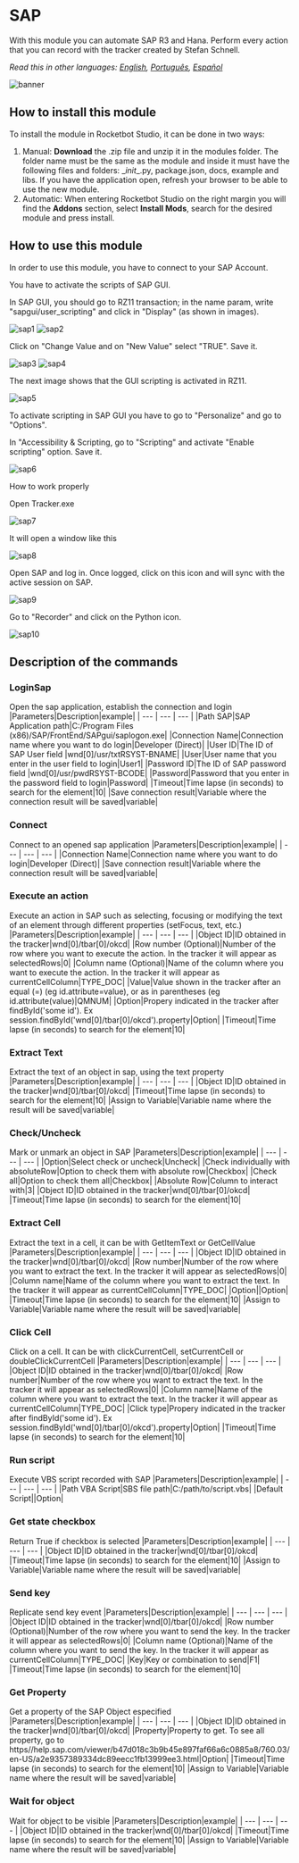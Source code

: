 



# SAP
  
With this module you can automate SAP R3 and Hana. Perform every action that you can record with the tracker created by Stefan Schnell.  

*Read this in other languages: [English](Manual_SAPObjetos.md), [Português](Manual_SAPObjetos.pr.md), [Español](Manual_SAPObjetos.es.md)*
  
![banner](imgs/Banner_SAPObjetos.png)
## How to install this module
  
To install the module in Rocketbot Studio, it can be done in two ways:
1. Manual: __Download__ the .zip file and unzip it in the modules folder. The folder name must be the same as the module and inside it must have the following files and folders: \__init__.py, package.json, docs, example and libs. If you have the application open, refresh your browser to be able to use the new module.
2. Automatic: When entering Rocketbot Studio on the right margin you will find the **Addons** section, select **Install Mods**, search for the desired module and press install.  

## How to use this module
In order to use this module, you have to connect to your SAP Account.

You have to activate the scripts of SAP GUI.

In SAP GUI, you should go to RZ11 transaction; in the name param, write "sapgui/user_scripting" and click in "Display" (as shown in images).

![sap1](imgs/sap1.png)
![sap2](imgs/sap2.png)

Click on "Change Value and on "New Value" select "TRUE". Save it.

![sap3](imgs/sap3.png)
![sap4](imgs/sap4.png)

The next image shows that the GUI scripting is activated in RZ11.

![sap5](imgs/sap5.png)

To activate scripting in SAP GUI you have to go to "Personalize" and go to "Options".

In "Accessibility & Scripting, go to "Scripting" and activate "Enable scripting" option. Save it.

![sap6](imgs/sap6.png)

How to work properly

Open Tracker.exe

![sap7](imgs/sap7.png)

It will open a window like this

![sap8](imgs/sap8.png)

Open SAP and log in. Once logged, click on this icon and will sync with the active session on SAP.

![sap9](imgs/sap9.png)

Go to 
"Recorder" and click on the Python icon.

![sap10](imgs/sap10.png)


## Description of the commands

### LoginSap
  
Open the sap application, establish the connection and login
|Parameters|Description|example|
| --- | --- | --- |
|Path SAP|SAP Application path|C:/Program Files (x86)/SAP/FrontEnd/SAPgui/saplogon.exe|
|Connection Name|Connection name where you want to do login|Developer (Direct)|
|User ID|The ID of SAP User field |wnd[0]/usr/txtRSYST-BNAME|
|User|User name that you enter in the user field to login|User1|
|Password ID|The ID of SAP password field |wnd[0]/usr/pwdRSYST-BCODE|
|Password|Password that you enter in the password field to login|Password|
|Timeout|Time lapse (in seconds) to search for the element|10|
|Save connection result|Variable where the connection result will be saved|variable|

### Connect
  
Connect to an opened sap application
|Parameters|Description|example|
| --- | --- | --- |
|Connection Name|Connection name where you want to do login|Developer (Direct)|
|Save connection result|Variable where the connection result will be saved|variable|

### Execute an action
  
Execute an action in SAP such as selecting, focusing or modifying the text of an element through different properties (setFocus, text, etc.)
|Parameters|Description|example|
| --- | --- | --- |
|Object ID|ID obtained in the tracker|wnd[0]/tbar[0]/okcd|
|Row number (Optional)|Number of the row where you want to execute the action. In the tracker it will appear as selectedRows|0|
|Column name (Optional)|Name of the column  where you want to execute the action. In the tracker it will appear as currentCellColumn|TYPE_DOC|
|Value|Value shown in the tracker after an equal (=) (eg id.attribute=value), or as in parentheses (eg id.attribute(value)|QMNUM|
|Option|Propery indicated in the tracker after findById('some id'). Ex session.findById('wnd[0]/tbar[0]/okcd').property|Option|
|Timeout|Time lapse (in seconds) to search for the element|10|

### Extract Text
  
Extract the text of an object in sap, using the text property
|Parameters|Description|example|
| --- | --- | --- |
|Object ID|ID obtained in the tracker|wnd[0]/tbar[0]/okcd|
|Timeout|Time lapse (in seconds) to search for the element|10|
|Assign to Variable|Variable name where the result will be saved|variable|

### Check/Uncheck
  
Mark or unmark an object in SAP
|Parameters|Description|example|
| --- | --- | --- |
|Option|Select check or uncheck|Uncheck|
|Check individually with absoluteRow|Option to check them with absolute row|Checkbox|
|Check all|Option to check them all|Checkbox|
|Absolute Row|Column to interact with|3|
|Object ID|ID obtained in the tracker|wnd[0]/tbar[0]/okcd|
|Timeout|Time lapse (in seconds) to search for the element|10|

### Extract Cell
  
Extract the text in a cell, it can be with GetItemText or GetCellValue
|Parameters|Description|example|
| --- | --- | --- |
|Object ID|ID obtained in the tracker|wnd[0]/tbar[0]/okcd|
|Row number|Number of the row where you want to extract the text. In the tracker it will appear as selectedRows|0|
|Column name|Name of the column where you want to extract the text. In the tracker it will appear as currentCellColumn|TYPE_DOC|
|Option||Option|
|Timeout|Time lapse (in seconds) to search for the element|10|
|Assign to Variable|Variable name where the result will be saved|variable|

### Click Cell
  
Click on a cell. It can be with clickCurrentCell, setCurrentCell or doubleClickCurrentCell
|Parameters|Description|example|
| --- | --- | --- |
|Object ID|ID obtained in the tracker|wnd[0]/tbar[0]/okcd|
|Row number|Number of the row where you want to extract the text. In the tracker it will appear as selectedRows|0|
|Column name|Name of the column where you want to extract the text. In the tracker it will appear as currentCellColumn|TYPE_DOC|
|Click type|Propery indicated in the tracker after findById('some id'). Ex session.findById('wnd[0]/tbar[0]/okcd').property|Option|
|Timeout|Time lapse (in seconds) to search for the element|10|

### Run script
  
Execute VBS script recorded with SAP
|Parameters|Description|example|
| --- | --- | --- |
|Path VBA Script|SBS file path|C:/path/to/script.vbs|
|Default Script||Option|

### Get state checkbox
  
Return True if checkbox is selected
|Parameters|Description|example|
| --- | --- | --- |
|Object ID|ID obtained in the tracker|wnd[0]/tbar[0]/okcd|
|Timeout|Time lapse (in seconds) to search for the element|10|
|Assign to Variable|Variable name where the result will be saved|variable|

### Send key
  
Replicate send key event
|Parameters|Description|example|
| --- | --- | --- |
|Object ID|ID obtained in the tracker|wnd[0]/tbar[0]/okcd|
|Row number (Optional)|Number of the row where you want to send the key. In the tracker it will appear as selectedRows|0|
|Column name (Optional)|Name of the column where you want to send the key. In the tracker it will appear as currentCellColumn|TYPE_DOC|
|Key|Key or combination to send|F1|
|Timeout|Time lapse (in seconds) to search for the element|10|

### Get Property
  
Get a property of the SAP Object especified
|Parameters|Description|example|
| --- | --- | --- |
|Object ID|ID obtained in the tracker|wnd[0]/tbar[0]/okcd|
|Property|Property to get. To see all property, go to https//help.sap.com/viewer/b47d018c3b9b45e897faf66a6c0885a8/760.03/en-US/a2e9357389334dc89eecc1fb13999ee3.html|Option|
|Timeout|Time lapse (in seconds) to search for the element|10|
|Assign to Variable|Variable name where the result will be saved|variable|

### Wait for object
  
Wait for object to be visible
|Parameters|Description|example|
| --- | --- | --- |
|Object ID|ID obtained in the tracker|wnd[0]/tbar[0]/okcd|
|Timeout|Time lapse (in seconds) to search for the element|10|
|Assign to Variable|Variable name where the result will be saved|variable|
